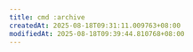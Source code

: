 ```yaml
---
title: cmd :archive
createdAt: 2025-08-18T09:31:11.009763+08:00
modifiedAt: 2025-08-18T09:39:44.810768+08:00
---
```



